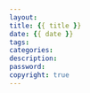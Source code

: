 ```yaml
---
layout: 
title: {{ title }}
date: {{ date }}
tags: 
categories: 
description: 
password: 
copyright: true
---
```

